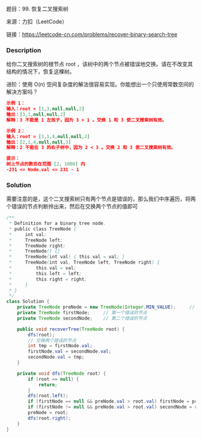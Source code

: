 题目：99. 恢复二叉搜索树

来源：力扣（LeetCode）

链接：https://leetcode-cn.com/problems/recover-binary-search-tree


### Description

给你二叉搜索树的根节点 root ，该树中的两个节点被错误地交换。请在不改变其结构的情况下，恢复这棵树。

进阶：使用 O(n) 空间复杂度的解法很容易实现。你能想出一个只使用常数空间的解决方案吗？

 ```json
示例 1：
输入：root = [1,3,null,null,2]
输出：[3,1,null,null,2]
解释：3 不能是 1 左孩子，因为 3 > 1 。交换 1 和 3 使二叉搜索树有效。

示例 2：
输入：root = [3,1,4,null,null,2]
输出：[2,1,4,null,null,3]
解释：2 不能在 3 的右子树中，因为 2 < 3 。交换 2 和 3 使二叉搜索树有效。

提示：
树上节点的数目在范围 [2, 1000] 内
-231 <= Node.val <= 231 - 1
 ```

### Solution

需要注意的是，这个二叉搜索树只有两个节点是错误的，那么我们中序遍历，将两个错误的节点判断拎出来，然后在交换两个节点的值即可

```java
/**
 * Definition for a binary tree node.
 * public class TreeNode {
 *     int val;
 *     TreeNode left;
 *     TreeNode right;
 *     TreeNode() {}
 *     TreeNode(int val) { this.val = val; }
 *     TreeNode(int val, TreeNode left, TreeNode right) {
 *         this.val = val;
 *         this.left = left;
 *         this.right = right;
 *     }
 * }
 */
class Solution {
    private TreeNode preNode = new TreeNode(Integer.MIN_VALUE);     // 前一个节点
    private TreeNode firstNode;     // 第一个错误的节点
    private TreeNode secondNode;    // 第二个错误的节点

    public void recoverTree(TreeNode root) {
        dfs(root);
        // 交换两个错误的节点
        int tmp = firstNode.val;
        firstNode.val = secondNode.val;
        secondNode.val = tmp;
    }

    private void dfs(TreeNode root) {
        if (root == null) {
            return;
        }
        dfs(root.left);
        if (firstNode == null && preNode.val > root.val) firstNode = preNode;
        if (firstNode != null && preNode.val > root.val) secondNode = root;
        preNode = root;
        dfs(root.right);
    }
} 
```


